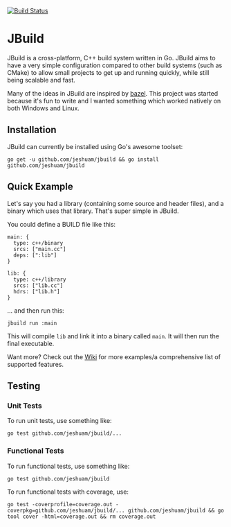 [![Build Status](https://travis-ci.org/jeshuam/jbuild.svg?branch=master)](https://travis-ci.org/jeshuam/jbuild)

# JBuild
JBuild is a cross-platform, C++ build system written in Go. JBuild aims to have
a very simple configuration compared to other build systems (such as CMake) to
allow small projects to get up and running quickly, while still being scalable
and fast.

Many of the ideas in JBuild are inspired by [bazel](https://www.bazel.io/). This
project was started because it's fun to write and I wanted something which
worked natively on both Windows and Linux.

## Installation
JBuild can currently be installed using Go's awesome toolset:

`
go get -u github.com/jeshuam/jbuild && go install github.com/jeshuam/jbuild
`

## Quick Example
Let's say you had a library (containing some source and header files),
and a binary which uses that library. That's super simple in JBuild.

You could define a BUILD file like this:

```
main: {
  type: c++/binary
  srcs: ["main.cc"]
  deps: [":lib"]
}

lib: {
  type: c++/library
  srcs: ["lib.cc"]
  hdrs: ["lib.h"]
}
```

... and then run this:

```
jbuild run :main
```

This will compile `lib` and link it into a binary called `main`. It
will then run the final executable.

Want more? Check out the [Wiki](https://github.com/jeshuam/jbuild/wiki) for more examples/a comprehensive list
of supported features.

## Testing
### Unit Tests
To run unit tests, use something like:

```
go test github.com/jeshuam/jbuild/...
```

### Functional Tests
To run functional tests, use something like:

```
go test github.com/jeshuam/jbuild
```

To run functional tests with coverage, use:

```
go test -coverprofile=coverage.out -coverpkg=github.com/jeshuam/jbuild/... github.com/jeshuam/jbuild && go tool cover -html=coverage.out && rm coverage.out
```
